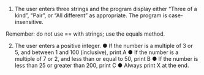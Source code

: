 1. The user enters three strings and the program display either “Three of a kind”, “Pair”, or “All different” as appropriate. 
The program is case-insensitive.

Remember: do not use == with strings; use the equals method.

2. The user enters a positive integer.
● If the number is a multiple of 3 or 5, and between 1 and 100 (inclusive), print A
● If the number is a multiple of 7 or 2, and less than or equal to 50, print B
● If the number is less than 25 or greater than 200, print C
● Always print X at the end.
